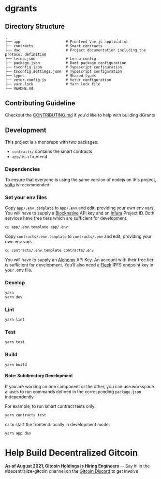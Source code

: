 # dgrants

## Directory Structure
```
.
├── app                     # Frontend Vue.js application
├── contracts               # Smart contracts
├── doc                     # Project documentation including the protocol definition
├── lerna.json              # Lerna config
├── package.json            # Root package configuration
├── tsconfig.json           # Typescript configuration
├── tsconfig.settings.json  # Typescript configuration
├── types                   # Shared types
├── vetur.config.js         # Vetur configuration
├── yarn.lock               # Yarn lock file
└── README.md
```

## Contributing Guideline

Checkout the [CONTRIBUTING.md](https://github.com/dcgtc/dgrants/blob/main/CONTRIBUTING.md) if you'd like to help with building dGrants


## Development

This project is a monorepo with two packages:

- `contracts/` contains the smart contracts
- `app/` is a frontend

### Dependencies

To ensure that everyone is using the same version of nodejs on this project, [volta](https://volta.sh) is recommended!

### Set your env files

Copy `app/.env.template` to `app/.env` and edit, providing your own env vars. You will have to supply a [Blocknative](https://www.blocknative.com/) API key and an [Infura](https://infura.io/) Project ID. Both services have free tiers which are sufficient for development.

```bash
cp app/.env.template app/.env
```

Copy `contracts/.env.template` to `contracts/.env` and edit, providing your own env vars

```bash
cp contracts/.env.template contracts/.env
```

You will have to supply an [Alchemy](https://www.alchemy.com//) API Key. An account with their free tier is sufficient for development. You'll also need a [Fleek](https://fleek.co/) IPFS endpoint key in your .env file.

### Develop

```sh
yarn
yarn dev
```

### Lint

```sh
yarn lint
```

### Test

```sh
yarn test
```

### Build

```sh
yarn build
```

#### Note: Subdirectory Development

If you are working on one component or the other, you can use workspace aliases to run commands defined in the corresponding `package.json` independently.

For example, to run smart contract tests only:

```bash
yarn contracts test
```

or to start the frontend locally in development mode:

```bash
yarn app dev
```

# Help Build Decentralized Gitcoin

<strong>As of August 2021, Gitcoin Holdings is Hiring Engineers</strong> -- Say hi in the #decentralize-gitcoin channel on the [Gitcoin Discord](https://gitcoin.co/discord) to get involve

